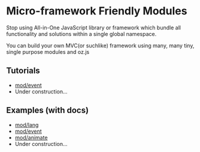# Micro-framework Friendly Modules

Stop using All-in-One JavaScript library or framework which bundle all functionality and solutions within a single global namespace.

You can build your own MVC(or suchlike) framework using many, many tiny, single purpose modules and oz.js

## Tutorials

* [mod/event](http://github.com/dexteryy/OzJS/wiki/event.js-%5Bdraft%5D) 
* Under construction...

## Examples (with docs)

* [mod/lang](http://dexteryy.github.com/OzJS/examples/lang/index.html) 
* [mod/event](http://dexteryy.github.com/OzJS/examples/event/index.html) 
* [mod/animate](http://dexteryy.github.com/OzJS/examples/animate/index.html) 
* Under construction...
